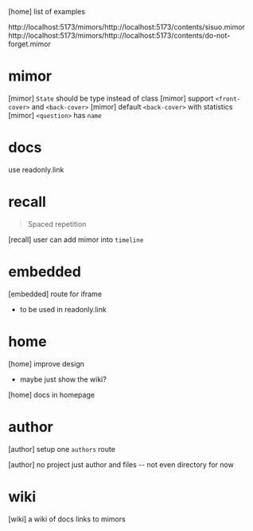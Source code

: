 [home] list of examples

http://localhost:5173/mimors/http://localhost:5173/contents/sisuo.mimor
http://localhost:5173/mimors/http://localhost:5173/contents/do-not-forget.mimor

# mimor

[mimor] `State` should be type instead of class
[mimor] support `<front-cover>` and `<back-cover>`
[mimor] default `<back-cover>` with statistics
[mimor] `<question>` has `name`

# docs

use readonly.link

# recall

> Spaced repetition

[recall] user can add mimor into `timeline`

# embedded

[embedded] route for iframe

- to be used in readonly.link

# home

[home] improve design

- maybe just show the wiki?

[home] docs in homepage

# author

[author] setup one `authors` route

[author] no project just author and files -- not even directory for now

# wiki

[wiki] a wiki of docs links to mimors
